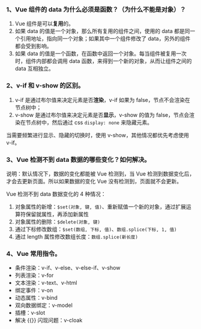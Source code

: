 ### 1、Vue 组件的 data 为什么必须是函数？（为什么不能是对象）？

1. Vue 组件是可以**复用**的。
2. 如果 data 的值是一个对象，那么所有复用的组件之间，使用的 data 都是同一个引用地址，指向同一个对象；如果其中一个组件修改了 data，另外的组件都会受到影响。
3. 如果 data 的值是一个函数，在函数中返回一个对象。每当组件被复用一次时，组件内部都会调用 data 函数，来得到一个新的对象，从而让组件之间的 data 互相独立。

### 2、v-if 和 v-show 的区别。

1. v-if 是通过布尔值来决定元素是否**渲染**，v-if 如果为 false，节点不会渲染在节点树中；
2. v-show 是通过布尔值来决定元素是否**显示**，v-show 的值为 false，节点会渲染在节点树中，然后通过 css `display: none` 来隐藏元素。

当需要频繁进行显示、隐藏的切换时，使用 v-show，其他情况都优先考虑使用 v-if。

### 3、Vue 检测不到 data 数据的哪些变化？如何解决。

说明：默认情况下，数据的变化都能被 Vue 检测到，当 Vue 检测到数据变化后，才会去更新页面。所以如果数据的变化 Vue 没有检测到，页面就不会更新。

Vue 检测不到 data 数据变化的 4 种情况：

1. 对象属性的新增：`$set(对象, 键, 值)`、重新赋值一个新的对象，通过扩展运算符保留就属性，再添加新属性
2. 对象属性的删除：`$delete(对象, 键)`
3. 通过下标修改数组：`$set(数组, 下标, 值)`、`数组.splice(下标, 1, 值)`
4. 通过 length 属性修改数组长度：`数组.splice(新长度)`

### 4、Vue 常用指令。

- 条件渲染：v-if、v-else、v-else-if、v-show
- 列表渲染：v-for
- 文本渲染：v-text、v-html
- 绑定事件：v-on
- 动态属性：v-bind
- 双向数据绑定：v-model
- 插槽：v-slot
- 解决 {{}} 闪现问题：v-cloak



